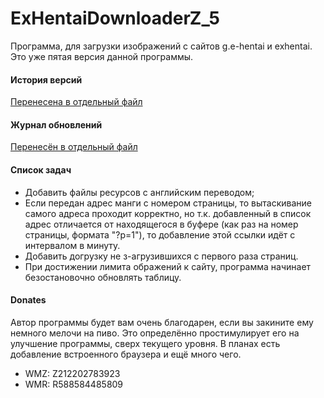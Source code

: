 # ExHentaiDownloaderZ_5
Программа, для загрузки изображений с сайтов g.e-hentai и exhentai.
Это уже пятая версия данной программы.

#### История версий
[Перенесена в отдельный файл](https://github.com/Zaharatot/ExHentaiDownloaderZ_5/blob/master/HISTORY.md)

#### Журнал обновлений
[Перенесён в отдельный файл](https://github.com/Zaharatot/ExHentaiDownloaderZ_5/blob/master/CHANGELOG.md)

#### Список задач
+ Добавить файлы ресурсов с английским переводом;
+ Если передан адрес манги с номером страницы, то вытаскивание самого адреса проходит корректно, но т.к. добавленный в список адрес отличается от находящегося в буфере (как раз на номер страницы, формата "?p=1"), то добавление этой ссылки идёт с интервалом в минуту.
+ Добавить догрузку не з-агрузившихся с первого раза страниц.
+ При достижении лимита ображений к сайту, программа начинает безостановочно обновлять таблицу.

#### Donates
Автор программы будет вам очень благодарен, если вы закините ему немного мелочи на пиво. Это определённо простимулирует его на улучшение программы, сверх текущего уровня. В планах есть добавление встроенного браузера и ещё много чего.

+ WMZ: Z212202783923
+ WMR: R588584485809
